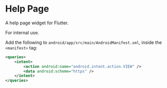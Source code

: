 # Help Page

A help page widget for Flutter.

For internal use.

Add the following to `android/app/src/main/AndroidManifest.xml`,
inside the `<manifest>` tag:
```xml
<queries>
    <intent>
        <action android:name="android.intent.action.VIEW" />
        <data android:scheme="https" />
    </intent>
</queries>
```

